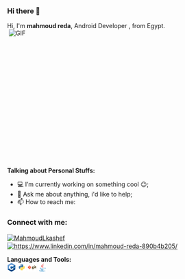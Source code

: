 ### Hi there 👋

Hi, I'm **mahmoud reda**, Android Developer , from Egypt.
 <img align="right" alt="GIF" src="https://github.com/mahmoud-reda12/mahmoud-reda12/blob/main/code.gif?raw=true" width="500" height="320" />
 
**Talking about Personal Stuffs:**

- 💻 I’m currently working on something cool :wink:;
- 💬 Ask me about anything, i'd like to help;
- 📫 How to reach me:

<h3 align="left">Connect with me:</h3>
<p align="left">
<a href="https://twitter.com/MahmoudLkashef" target="blank"><img align="center" src="https://raw.githubusercontent.com/rahuldkjain/github-profile-readme-generator/master/src/images/icons/Social/twitter.svg" alt="MahmoudLkashef" height="30" width="40" /></a>
<a href="https://www.linkedin.com/in/mahmoud-reda-890b4b205/" target="blank"><img align="center" src="https://raw.githubusercontent.com/rahuldkjain/github-profile-readme-generator/master/src/images/icons/Social/linked-in-alt.svg" alt="https://www.linkedin.com/in/mahmoud-reda-890b4b205/" height="30" width="40" /></a>
</p>
  
**Languages and Tools:**  
<code><img height="20" src="https://raw.githubusercontent.com/github/explore/80688e429a7d4ef2fca1e82350fe8e3517d3494d/topics/cpp/cpp.png"></code>
<code><img height="20" src="https://raw.githubusercontent.com/github/explore/80688e429a7d4ef2fca1e82350fe8e3517d3494d/topics/python/python.png"></code>
<code><img height="20" src="https://raw.githubusercontent.com/github/explore/80688e429a7d4ef2fca1e82350fe8e3517d3494d/topics/git/git.png"></code>
<code><img height="20" src="https://raw.githubusercontent.com/devicons/devicon/master/icons/java/java-original.svg"></code>
